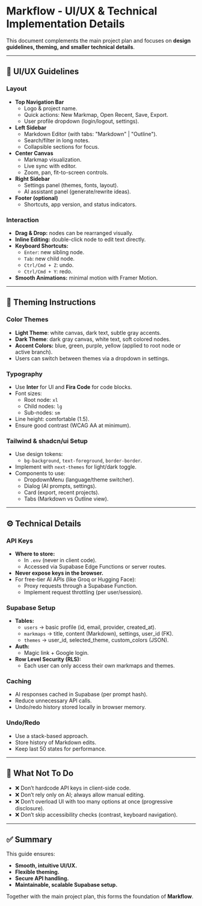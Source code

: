 # Markflow - UI/UX & Technical Implementation Details

This document complements the main project plan and focuses on **design guidelines, theming, and smaller technical details**.

---

## 🎨 UI/UX Guidelines

### Layout
- **Top Navigation Bar**
  - Logo & project name.
  - Quick actions: New Markmap, Open Recent, Save, Export.
  - User profile dropdown (login/logout, settings).
- **Left Sidebar**
  - Markdown Editor (with tabs: "Markdown" | "Outline").
  - Search/filter in long notes.
  - Collapsible sections for focus.
- **Center Canvas**
  - Markmap visualization.
  - Live sync with editor.
  - Zoom, pan, fit-to-screen controls.
- **Right Sidebar**
  - Settings panel (themes, fonts, layout).
  - AI assistant panel (generate/rewrite ideas).
- **Footer (optional)**
  - Shortcuts, app version, and status indicators.

### Interaction
- **Drag & Drop:** nodes can be rearranged visually.
- **Inline Editing:** double-click node to edit text directly.
- **Keyboard Shortcuts:**
  - `Enter`: new sibling node.
  - `Tab`: new child node.
  - `Ctrl/Cmd + Z`: undo.
  - `Ctrl/Cmd + Y`: redo.
- **Smooth Animations:** minimal motion with Framer Motion.

---

## 🎨 Theming Instructions

### Color Themes
- **Light Theme**: white canvas, dark text, subtle gray accents.
- **Dark Theme**: dark gray canvas, white text, soft colored nodes.
- **Accent Colors:** blue, green, purple, yellow (applied to root node or active branch).
- Users can switch between themes via a dropdown in settings.

### Typography
- Use **Inter** for UI and **Fira Code** for code blocks.
- Font sizes:
  - Root node: `xl`
  - Child nodes: `lg`
  - Sub-nodes: `sm`
- Line height: comfortable (1.5).
- Ensure good contrast (WCAG AA at minimum).

### Tailwind & shadcn/ui Setup
- Use design tokens:
  - `bg-background`, `text-foreground`, `border-border`.
- Implement with `next-themes` for light/dark toggle.
- Components to use:
  - DropdownMenu (language/theme switcher).
  - Dialog (AI prompts, settings).
  - Card (export, recent projects).
  - Tabs (Markdown vs Outline view).

---

## ⚙️ Technical Details

### API Keys
- **Where to store:**
  - In `.env` (never in client code).
  - Accessed via Supabase Edge Functions or server routes.
- **Never expose keys in the browser.**
- For free-tier AI APIs (like Groq or Hugging Face):
  - Proxy requests through a Supabase Function.
  - Implement request throttling (per user/session).

### Supabase Setup
- **Tables:**
  - `users` → basic profile (id, email, provider, created_at).
  - `markmaps` → title, content (Markdown), settings, user_id (FK).
  - `themes` → user_id, selected_theme, custom_colors (JSON).
- **Auth:**
  - Magic link + Google login.
- **Row Level Security (RLS):**
  - Each user can only access their own markmaps and themes.

### Caching
- AI responses cached in Supabase (per prompt hash).
- Reduce unnecessary API calls.
- Undo/redo history stored locally in browser memory.

### Undo/Redo
- Use a stack-based approach.
- Store history of Markdown edits.
- Keep last 50 states for performance.

---

## 🚫 What Not To Do
- ❌ Don’t hardcode API keys in client-side code.
- ❌ Don’t rely only on AI; always allow manual editing.
- ❌ Don’t overload UI with too many options at once (progressive disclosure).
- ❌ Don’t skip accessibility checks (contrast, keyboard navigation).

---

## ✅ Summary
This guide ensures:
- **Smooth, intuitive UI/UX.**
- **Flexible theming.**
- **Secure API handling.**
- **Maintainable, scalable Supabase setup.**

Together with the main project plan, this forms the foundation of **Markflow**.
